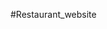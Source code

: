 #Restaurant_website
<img src="https://github.com/aryan-ya/bootstrap_restaurant_website/assets/107910961/f60a145a-6a3d-42bd-8610-1e8604edfa92" alt="" srcset="">
<img src="https://github.com/aryan-ya/bootstrap_restaurant_website/assets/107910961/1f8eff9c-fb2c-42fa-97c3-d7d7ea1fc424" alt="" srcset="">
<img src="https://github.com/aryan-ya/bootstrap_restaurant_website/assets/107910961/4f480e60-2f8f-44c1-a8c4-b83d5bb279c3
" alt="" srcset="">
<img src="https://github.com/aryan-ya/bootstrap_restaurant_website/assets/107910961/7ce62eb8-944b-4f19-b785-e57c3f3adc47" alt="" srcset="">
<img src="https://github.com/aryan-ya/bootstrap_restaurant_website/assets/107910961/32b8dac7-f0a4-4e23-bdc7-cd76f80d8521" alt="" srcset="">
<img src="https://github.com/aryan-ya/bootstrap_restaurant_website/assets/107910961/3eb64a01-690d-44a4-a7d4-19a20e655f7b" alt="" srcset="">
<img src="https://github.com/aryan-ya/bootstrap_restaurant_website/assets/107910961/13f5cf95-6bbf-47f3-aed1-d588a51c221d" alt="" srcset="">
<img src="https://github.com/aryan-ya/bootstrap_restaurant_website/assets/107910961/68ecef61-440e-45de-ac40-0bd73355b0b0" alt="" srcset="">
<img src="https://github.com/aryan-ya/bootstrap_restaurant_website/assets/107910961/6fc9c855-4a51-4514-962d-a2ab82dc4c65" alt="" srcset="">
<img src="https://github.com/aryan-ya/bootstrap_restaurant_website/assets/107910961/9f35dd5a-e0a3-4572-8970-18ffdef06f56" alt="" srcset="">
<img src="https://github.com/aryan-ya/bootstrap_restaurant_website/assets/107910961/939aff46-24dd-4eec-a9b4-7f646dd72872" alt="" srcset="">
